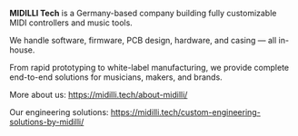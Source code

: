 **MIDILLI Tech** is a Germany-based company building fully customizable MIDI controllers and music tools.

We handle software, firmware, PCB design, hardware, and casing — all in-house.

From rapid prototyping to white-label manufacturing, we provide complete end-to-end solutions for musicians, makers, and brands.

More about us: https://midilli.tech/about-midilli/

Our engineering solutions: https://midilli.tech/custom-engineering-solutions-by-midilli/
